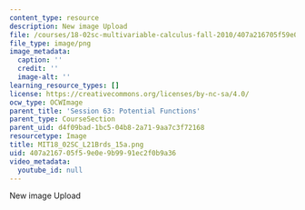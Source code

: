 ```yaml
---
content_type: resource
description: New image Upload
file: /courses/18-02sc-multivariable-calculus-fall-2010/407a216705f59e0e9b9991ec2f0b9a36_MIT18_02SC_L21Brds_15a.png
file_type: image/png
image_metadata:
  caption: ''
  credit: ''
  image-alt: ''
learning_resource_types: []
license: https://creativecommons.org/licenses/by-nc-sa/4.0/
ocw_type: OCWImage
parent_title: 'Session 63: Potential Functions'
parent_type: CourseSection
parent_uid: d4f09bad-1bc5-04b8-2a71-9aa7c3f72168
resourcetype: Image
title: MIT18_02SC_L21Brds_15a.png
uid: 407a2167-05f5-9e0e-9b99-91ec2f0b9a36
video_metadata:
  youtube_id: null
---
```

New image Upload